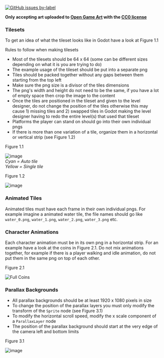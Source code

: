 [![GitHub issues by-label](https://img.shields.io/github/issues/Valks-Games/sankari/art?color=black)](https://github.com/Valks-Games/sankari/issues?q=is%3Aissue+is%3Aopen+label%3Aart)  

**Only accepting art uploaded to [Open Game Art](https://opengameart.org/) with the [CC0 license](https://creativecommons.org/publicdomain/zero/1.0/)**

### Tilesets
To get an idea of what the tileset looks like in Godot have a look at Figure 1.1

Rules to follow when making tilesets
- Most of the tilesets should be 64 x 64 (some can be different sizes depending on what it is you are trying to do)
- The example usage of the tileset should be put into a separate png
- Tiles should be packed together without any gaps between them starting from the top left
- Make sure the png size is a divisor of the tiles dimensions
- The png's width and height do not need to be the same, if you have a lot of empty space then crop the image to the content
- Once the tiles are positioned in the tileset and given to the level designer, do not change the position of the tiles otherwise this may cause 1) missing tiles and 2) swapped tiles in Godot making the level designer having to redo the entire level(s) that used that tileset
- Platforms the player can stand on should go into their own individual pngs
- If there is more than one variation of a tile, organize them in a horizontal or vertical strip (see Figure 1.2)

Figure 1.1 

![image](https://user-images.githubusercontent.com/6277739/187558865-557f4f93-24e9-47fa-bb94-6541b1c82a86.png)  
*Cyan = Auto tile*  
*Yellow = Single tile*  

Figure 1.2

![image](https://user-images.githubusercontent.com/6277739/187090161-712dee94-bed2-4ad6-a60e-dab32734dcd3.png)

### Animated Tiles
Animated tiles must have each frame in their own individual pngs. For example imagine a animated water tile, the file names should go like `water_0.png`, `water_1.png`, `water_2.png`, `water_3.png` etc.

### Character Animations
Each character animation must be in its own png in a horizontal strip. For an example have a look at the coins in Figure 2.1. Do not mix animations together, for example if there is a player walking and idle animation, do not put them in the same png on top of each other.

Figure 2.1

![Full Coins](https://user-images.githubusercontent.com/6277739/187054154-977638e4-4844-4df0-851a-f2c0b0b5f960.png)

### Parallax Backgrounds
- All parallax backgrounds should be at least 1920 x 1080 pixels in size
- To change the position of the parallax layers you must only modify the transform of the `Sprite` node (see Figure 3.1)
- To modify the horizontal scroll speed, modify the x scale component of a `ParallaxLayer` node
- The position of the parallax background should start at the very edge of the camera left and bottom limits

Figure 3.1

![image](https://user-images.githubusercontent.com/6277739/187559367-83cf86ec-b51f-4b94-a41f-1b13f2580886.png)
